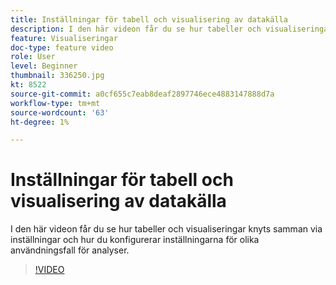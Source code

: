 ```yaml
---
title: Inställningar för tabell och visualisering av datakälla
description: I den här videon får du se hur tabeller och visualiseringar knyts samman via inställningar och hur du konfigurerar inställningarna för olika användningsfall för analyser.
feature: Visualiseringar
doc-type: feature video
role: User
level: Beginner
thumbnail: 336250.jpg
kt: 8522
source-git-commit: a0cf655c7eab8deaf2897746ece4883147888d7a
workflow-type: tm+mt
source-wordcount: '63'
ht-degree: 1%

---
```



# Inställningar för tabell och visualisering av datakälla

I den här videon får du se hur tabeller och visualiseringar knyts samman via inställningar och hur du konfigurerar inställningarna för olika användningsfall för analyser.

>[!VIDEO](https://video.tv.adobe.com/v/336250/?quality=12&learn=on)
